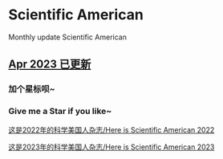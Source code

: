 # Scientific American
Monthly update Scientific American

## [Apr 2023 已更新](https://github.com/ThomasSu1/Scientific_American/blob/main/2023/Scientific%20American-2023.4.pdf)



### 加个**星标**呗~
### Give me a **Star** if you like~

[这是2022年的科学美国人杂志/Here is Scientific American 2022](https://github.com/ThomasSu1/Scientific_American/tree/main/2022)

[这是2023年的科学美国人杂志/Here is Scientific American 2023](https://github.com/ThomasSu1/Scientific_American/tree/main/2023)

